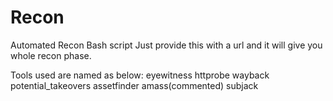 # Recon
Automated Recon Bash script
Just provide this with a url and it will give you whole recon phase.

Tools used are named as below:
eyewitness
httprobe
wayback
potential_takeovers
assetfinder
amass(commented)
subjack
